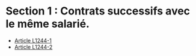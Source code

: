 # Section 1 : Contrats successifs avec le même salarié.

* [Article L1244-1](./LEGIARTI000006901226.md)
* [Article L1244-2](./LEGIARTI000006901227.md)

